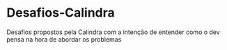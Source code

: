 # Desafios-Calindra
Desafios propostos pela Calindra com a intenção de entender como o dev pensa na hora de abordar os problemas
